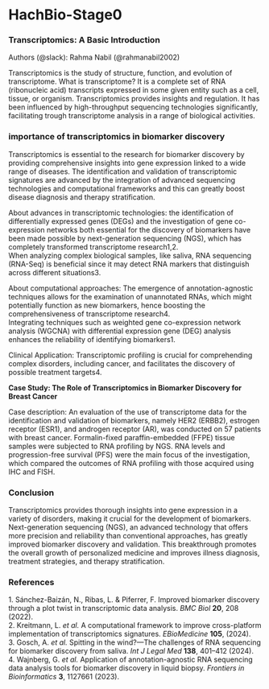 # HachBio-Stage0
### **Transcriptomics: A Basic Introduction**

Authors (@slack): Rahma Nabil (@rahmanabil2002)  

Transcriptomics is the study of structure, function, and evolution of transcriptome. What is transcriptome? It is a complete set of RNA (ribonucleic acid) transcripts expressed in some given entity such as a cell, tissue, or organism. Transcriptomics provides insights and regulation. It has been influenced by high-throughput sequencing technologies significantly, facilitating trough transcriptome analysis in a range of biological activities. 

### **importance of transcriptomics in biomarker discovery**

Transcriptomics is essential to the research for biomarker discovery by providing comprehensive insights into gene expression linked to a wide range of diseases. The identification and validation of transcriptomic signatures are advanced by the integration of advanced sequencing technologies and computational frameworks and this can greatly boost disease diagnosis and therapy stratification.

 About advances in transcriptomic technologies: the identification of differentially expressed genes (DEGs) and the investigation of gene co-expression networks both essential for the discovery of biomarkers have been made possible by next-generation sequencing (NGS), which has completely transformed transcriptome research1,2.   
When analyzing complex biological samples, like saliva, RNA sequencing (RNA-Seq) is beneficial since it may detect RNA markers that distinguish across different situations3.

About computational approaches: The emergence of annotation-agnostic techniques allows for the examination of unannotated RNAs, which might potentially function as new biomarkers, hence boosting the comprehensiveness of transcriptome research4.   
Integrating techniques such as weighted gene co-expression network analysis (WGCNA) with differential expression gene (DEG) analysis enhances the reliability of identifying biomarkers1.

Clinical Application: Transcriptomic profiling is crucial for comprehending complex disorders, including cancer, and facilitates the discovery of possible treatment targets4.

**Case Study: The Role of Transcriptomics in Biomarker Discovery for Breast Cancer**

Case description: An evaluation of the use of transcriptome data for the identification and validation of biomarkers, namely HER2 (ERBB2), estrogen receptor (ESR1), and androgen receptor (AR), was conducted on 57 patients with breast cancer. Formalin-fixed paraffin-embedded (FFPE) tissue samples were subjected to RNA profiling by NGS. RNA levels and progression-free survival (PFS) were the main focus of the investigation, which compared the outcomes of RNA profiling with those acquired using IHC and FISH.

### **Conclusion**

Transcriptomics provides thorough insights into gene expression in a variety of disorders, making it crucial for the development of biomarkers. Next-generation sequencing (NGS), an advanced technology that offers more precision and reliability than conventional approaches, has greatly improved biomarker discovery and validation. This breakthrough promotes the overall growth of personalized medicine and improves illness diagnosis, treatment strategies, and therapy stratification.

### **References**

1\.	Sánchez-Baizán, N., Ribas, L. & Piferrer, F. Improved biomarker discovery through a plot twist in transcriptomic data analysis. *BMC Biol* **20**, 208 (2022).  
2\.	Kreitmann, L. *et al.* A computational framework to improve cross-platform implementation of transcriptomics signatures. *EBioMedicine* **105**, (2024).  
3\.	Gosch, A. *et al.* Spitting in the wind?—The challenges of RNA sequencing for biomarker discovery from saliva. *Int J Legal Med* **138**, 401–412 (2024).  
4\.	Wajnberg, G. *et al.* Application of annotation-agnostic RNA sequencing data analysis tools for biomarker discovery in liquid biopsy. *Frontiers in Bioinformatics* **3**, 1127661 (2023).  
 
 
